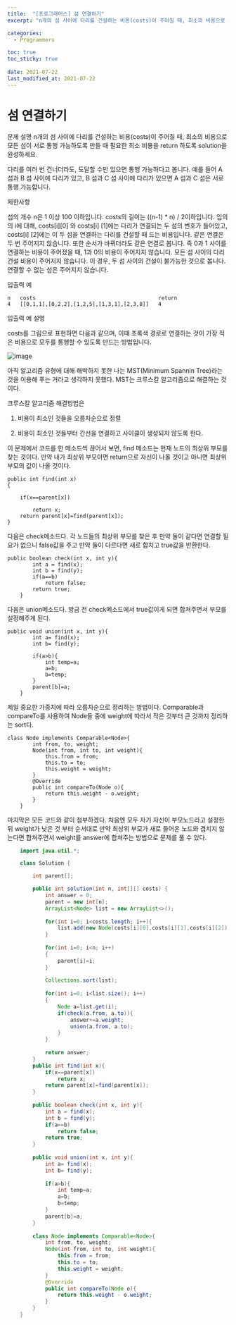 ```yaml
---
title:  "[프로그래머스] 섬 연결하기"
excerpt: "n개의 섬 사이에 다리를 건설하는 비용(costs)이 주어질 때, 최소의 비용으로 모든 섬이 서로 통행 가능하도록 만들 때 필요한 최소 비용을 return 하도록 solution을 완성하세요."

categories:
  - Programmers

toc: true
toc_sticky: true
 
date: 2021-07-22
last_modified_at: 2021-07-22
---
```


# 섬 연결하기

문제 설명
n개의 섬 사이에 다리를 건설하는 비용(costs)이 주어질 때, 최소의 비용으로 모든 섬이 서로 통행 가능하도록 만들 때 필요한 최소 비용을 return 하도록 solution을 완성하세요.

다리를 여러 번 건너더라도, 도달할 수만 있으면 통행 가능하다고 봅니다. 예를 들어 A 섬과 B 섬 사이에 다리가 있고, B 섬과 C 섬 사이에 다리가 있으면 A 섬과 C 섬은 서로 통행 가능합니다.

제한사항

섬의 개수 n은 1 이상 100 이하입니다.
costs의 길이는 ((n-1) * n) / 2이하입니다.
임의의 i에 대해, costs[i][0] 와 costs[i] [1]에는 다리가 연결되는 두 섬의 번호가 들어있고, costs[i] [2]에는 이 두 섬을 연결하는 다리를 건설할 때 드는 비용입니다.
같은 연결은 두 번 주어지지 않습니다. 또한 순서가 바뀌더라도 같은 연결로 봅니다. 즉 0과 1 사이를 연결하는 비용이 주어졌을 때, 1과 0의 비용이 주어지지 않습니다.
모든 섬 사이의 다리 건설 비용이 주어지지 않습니다. 이 경우, 두 섬 사이의 건설이 불가능한 것으로 봅니다.
연결할 수 없는 섬은 주어지지 않습니다.

입출력 예

    n	costs	                                    return
    4	[[0,1,1],[0,2,2],[1,2,5],[1,3,1],[2,3,8]]	4

입출력 예 설명

costs를 그림으로 표현하면 다음과 같으며, 이때 초록색 경로로 연결하는 것이 가장 적은 비용으로 모두를 통행할 수 있도록 만드는 방법입니다.

![image](https://user-images.githubusercontent.com/64392631/126606038-be03c224-fcf5-4edf-bb2a-daa1d4f68f83.png)

아직 알고리즘 유형에 대해 해박하지 못한 나는 MST(Minimum Spannin Tree)라는 것을 이용해 푸는 거라고 생각하지 못했다. MST는 크루스칼 알고리즘으로 해결하는 것이다.

크루스칼 알고리즘 해결방법은

1. 비용이 최소인 것들을 오름차순으로 정렬

2. 비용이 최소인 것들부터 간선을 연결하고 사이클이 생성되지 않도록 한다.
   
이 문제에서 코드를 한 메소드씩 끊어서 보면,
find 메소드는 현재 노드의 최상위 부모를 찾는 것이다. 만약 내가 최상위 부모이면 return으로 자신이 나올 것이고 아니면 최상위 부모의 값이 나올 것이다.

    public int find(int x)
    {
        
        if(x==parent[x])

            return x;
        return parent[x]=find(parent[x]);
    }

다음은 check메소드다. 각 노드들의 최상위 부모를 찾은 후 만약 둘이 같다면 연결할 필요가 없으니 false값을 주고 만약 둘이 다르다면 새로 합치고 true값을 반환한다.

    public boolean check(int x, int y){
            int a = find(x);
            int b = find(y);
            if(a==b)
                return false;
            return true;
        }

다음은 union메소드다. 방금 전 check메소드에서 true값이게 되면 합쳐주면서 부모를 설정해주게 된다.

    public void union(int x, int y){
            int a= find(x);
            int b= find(y);
            
            if(a>b){
                int temp=a;
                a=b;
                b=temp;
            }
            parent[b]=a;
        }

제일 중요한 가중치에 따라 오름차순으로 정리하는 방법이다. Comparable과 compareTo를 사용하여 Node들 중에 weight에 따라서 작은 것부터 큰 것까지 정리하는 sort다.

    class Node implements Comparable<Node>{
            int from, to, weight;
            Node(int from, int to, int weight){
                this.from = from;
                this.to = to;
                this.weight = weight;
            }
            @Override
            public int compareTo(Node o){
                return this.weight - o.weight;
            }
        }

마지막은 모든 코드와 같이 첨부하겠다. 처음엔 모두 자기 자신이 부모노드라고 설정한 뒤 weight가 낮은 것 부터 순서대로 만약 최상위 부모가 새로 들어온 노드와 겹치지 않는다면 합쳐주면서 weight를 answer에 합쳐주는 방법으로 문제를 풀 수 있다.

```java
    import java.util.*;

    class Solution {

        int parent[];

        public int solution(int n, int[][] costs) {
            int answer = 0;
            parent = new int[n];
            ArrayList<Node> list = new ArrayList<>();
            
            for(int i=0; i<costs.length; i++){
                list.add(new Node(costs[i][0],costs[i][1],costs[i][2]));
            }
            
            for(int i=0; i<n; i++)
            {
                parent[i]=i;
            }
            
            Collections.sort(list);
            
            for(int i=0; i<list.size(); i++)
            {
                Node a=list.get(i);
                if(check(a.from, a.to)){
                    answer+=a.weight;
                    union(a.from, a.to);
                }
            }
            
            return answer;
        }
        public int find(int x){
            if(x==parent[x])
                return x;
            return parent[x]=find(parent[x]);
        }
        
        public boolean check(int x, int y){
            int a = find(x);
            int b = find(y);
            if(a==b)
                return false;
            return true;
        }
        
        public void union(int x, int y){
            int a= find(x);
            int b= find(y);
            
            if(a>b){
                int temp=a;
                a=b;
                b=temp;
            }
            parent[b]=a;
        }
        
        class Node implements Comparable<Node>{
            int from, to, weight;
            Node(int from, int to, int weight){
                this.from = from;
                this.to = to;
                this.weight = weight;
            }
            @Override
            public int compareTo(Node o){
                return this.weight - o.weight;
            }
        }
    }
```